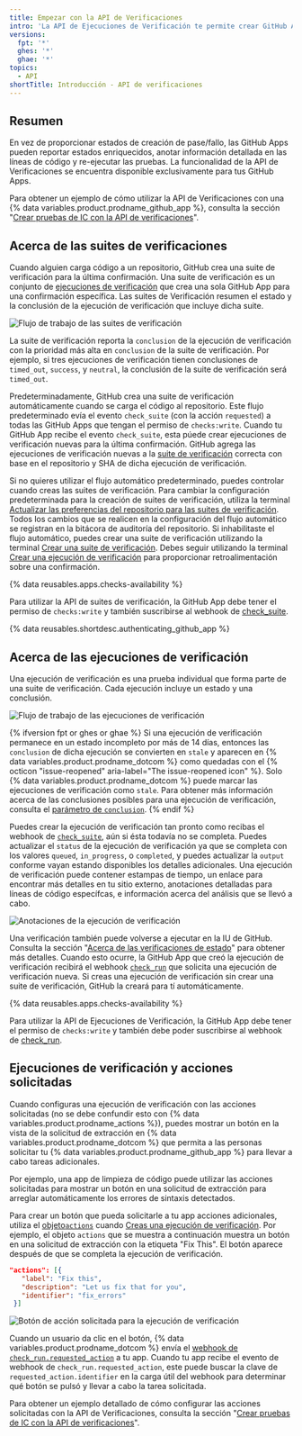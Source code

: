 ```yaml
---
title: Empezar con la API de Verificaciones
intro: 'La API de Ejecuciones de Verificación te permite crear GitHub Apps que ejecuten verificaciones poderosas contra los cámbios de código en un repositorio. Puedes crear apps que lleven a cabo integración contínua, limpieza de código, o servicios de escaneo de código y que proporcionen retroalimentación detallada en las confirmaciones.'
versions:
  fpt: '*'
  ghes: '*'
  ghae: '*'
topics:
  - API
shortTitle: Introducción - API de verificaciones
---
```


## Resumen

En vez de proporcionar estados de creación de pase/fallo, las GitHub Apps pueden reportar estados enriquecidos, anotar información detallada en las líneas de código y re-ejecutar las pruebas. La funcionalidad de la API de Verificaciones se encuentra disponible exclusivamente para tus GitHub Apps.

Para obtener un ejemplo de cómo utilizar la API de Verificaciones con una {% data variables.product.prodname_github_app %}, consulta la sección "[Crear pruebas de IC con la API de verificaciones](/apps/quickstart-guides/creating-ci-tests-with-the-checks-api/)".

## Acerca de las suites de verificaciones

Cuando alguien carga código a un repositorio, GitHub crea una suite de verificación para la última confirmación. Una suite de verificación es un conjunto de [ejecuciones de verificación](/rest/reference/checks#check-runs) que crea una sola GitHub App para una confirmación específica. Las suites de Verificación resumen el estado y la conclusión de la ejecución de verificación que incluye dicha suite.

![Flujo de trabajo de las suites de verificación](/assets/images/check_suites.png)

La suite de verificación reporta la `conclusion` de la ejecución de verificación con la prioridad más alta en `conclusion` de la suite de verificación. Por ejemplo, si tres ejecuciones de verificación tienen conclusiones de `timed_out`, `success`, y `neutral`, la conclusión de la suite de verificación será `timed_out`.

Predeterminadamente, GitHub crea una suite de verificación automáticamente cuando se carga el código al repositorio. Este flujo predeterminado evía el evento `check_suite` (con la acción `requested`) a todas las GitHub Apps que tengan el permiso de `checks:write`. Cuando tu GitHub App recibe el evento `check_suite`, esta púede crear ejecuciones de verificación nuevas para la última confirmación. GitHub agrega las ejecuciones de verificación nuevas a la [suite de verificación](/rest/reference/checks#check-suites) correcta con base en el repositorio y SHA de dicha ejecución de verificación.

Si no quieres utilizar el flujo automático predeterminado, puedes controlar cuando creas las suites de verificación. Para cambiar la configuración predeterminada para la creación de suites de verificación, utiliza la terminal [Actualizar las preferencias del repositorio para las suites de verificación](/rest/reference/checks#update-repository-preferences-for-check-suites). Todos los cambios que se realicen en la configuración del flujo automático se registran en la bitácora de auditoría del repositorio. Si inhabilitaste el flujo automático, puedes crear una suite de verificación utilizando la terminal [Crear una suite de verificación](/rest/reference/checks#create-a-check-suite). Debes seguir utilizando la terminal [Crear una ejecución de verificación](/rest/reference/checks#create-a-check-run) para proporcionar retroalimentación sobre una confirmación.

{% data reusables.apps.checks-availability %}

Para utilizar la API de suites de verificación, la GitHub App debe tener el permiso de `checks:write` y también suscribirse al webhook de [check_suite](/webhooks/event-payloads/#check_suite).

{% data reusables.shortdesc.authenticating_github_app %}

## Acerca de las ejecuciones de verificación

Una ejecución de verificación es una prueba individual que forma parte de una suite de verificación. Cada ejecución incluye un estado y una conclusión.

![Flujo de trabajo de las ejecuciones de verificación](/assets/images/check_runs.png)

{% ifversion fpt or ghes or ghae %}
Si una ejecución de verificación permanece en un estado incompleto por más de 14 días, entonces las `conclusion` de dicha ejecución se convierten en `stale` y aparecen en
{% data variables.product.prodname_dotcom %} como quedadas con el {% octicon "issue-reopened" aria-label="The issue-reopened icon" %}. Solo {% data variables.product.prodname_dotcom %} puede marcar las ejecuciones de verificación como `stale`. Para obtener más información acerca de las conclusiones posibles para una ejecución de verificación, consulta el [parámetro de `conclusion`](/rest/reference/checks#create-a-check-run--parameters).
{% endif %}

Puedes crear la ejecución de verificación tan pronto como recibas el webhook de [`check_suite`](/webhooks/event-payloads/#check_suite), aún si ésta todavía no se completa. Puedes actualizar el `status` de la ejecución de verificación ya que se completa con los valores `queued`, `in_progress`, o `completed`, y puedes actualizar la `output` conforme vayan estando disponibles los detalles adicionales. Una ejecución de verificación puede contener estampas de tiempo, un enlace para encontrar más detalles en tu sitio externo, anotaciones detalladas para líneas de código específcas, e información acerca del análisis que se llevó a cabo.

![Anotaciones de la ejecución de verificación](/assets/images/check_run_annotations.png)

Una verificación también puede volverse a ejecutar en la IU de GitHub. Consulta la sección "[Acerca de las verificaciones de estado](/articles/about-status-checks#checks)" para obtener más detalles. Cuando esto ocurre, la GitHub App que creó la ejecución de verificación recibirá el webhook [`check_run`](/webhooks/event-payloads/#check_run) que solicita una ejecución de verificación nueva. Si creas una ejecución de verificación sin crear una suite de verificación, GitHub la creará para tí automáticamente.

{% data reusables.apps.checks-availability %}

Para utilizar la API de Ejecuciones de Verificación, la GitHub App debe tener el permiso de `checks:write` y también debe poder suscribirse al webhook de [check_run](/webhooks/event-payloads#check_run).

## Ejecuciones de verificación y acciones solicitadas

Cuando configuras una ejecución de verificación con las acciones solicitadas (no se debe confundir esto con {% data variables.product.prodname_actions %}), puedes mostrar un botón en la vista de la solicitud de extracción en {% data variables.product.prodname_dotcom %} que permita a las personas solicitar tu {% data variables.product.prodname_github_app %} para llevar a cabo tareas adicionales.

Por ejemplo, una app de limpieza de código puede utilizar las acciones solicitadas para mostrar un botón en una solicitud de extracción para arreglar automáticamente los errores de sintaxis detectados.

Para crear un botón que pueda solicitarle a tu app acciones adicionales, utiliza el [objeto`actions`](/rest/reference/checks#create-a-check-run--parameters) cuando [Creas una ejecución de verificación](/rest/reference/checks/#create-a-check-run). Por ejemplo, el objeto `actions` que se muestra a continuación muestra un botón en una solicitud de extracción con la etiqueta "Fix This". El botón aparece después de que se completa la ejecución de verificación.

   ```json
  "actions": [{
      "label": "Fix this",
      "description": "Let us fix that for you",
      "identifier": "fix_errors"
    }]
  ```

  ![Botón de acción solicitada para la ejecución de verificación](/assets/images/github-apps/github_apps_checks_fix_this_button.png)

Cuando un usuario da clic en el botón, {% data variables.product.prodname_dotcom %} envía el [webhook de `check_run.requested_action`](/webhooks/event-payloads/#check_run) a tu app. Cuando tu app recibe el evento de webhook de `check_run.requested_action`, este puede buscar la clave de `requested_action.identifier` en la carga útil del webhook para determinar qué botón se pulsó y llevar a cabo la tarea solicitada.

Para obtener un ejemplo detallado de cómo configurar las acciones solicitadas con la API de Verificaciones, consulta la sección "[Crear pruebas de IC con la API de verificaciones](/apps/quickstart-guides/creating-ci-tests-with-the-checks-api/#part-2-creating-the-octo-rubocop-ci-test)".
